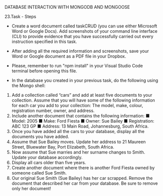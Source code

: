 DATABASE INTERACTION WITH MONGODB AND MONGOOSE

23.Task - Steps

- Create a word document called taskCRUD (you can use either Microsoft
Word or Google Docs). Add screenshots of your command line interface
(CLI) to provide evidence that you have successfully carried out every
instruction specified in this task.

- After adding all the required information and screenshots, save your Word
or Google document as a PDF file in your Dropbox.

- Please, remember to run "npm install" in your Visual Studio Code terminal before opening this file.

- In the database you created in your previous task, do the following using the
Mongo shell:

1. Add a collection called “cars” and add at least five documents to your
collection. Assume that you will have some of the following
information for each car you add to your collection: The model, make,
colour, registration number, owner, and address.
2. Include another document that contains the following information:
■ Model: 2005
■ Make: Ford Fiesta
■ Owner: Sue Bailey
■ Registration: ABC 123 GP
■ Address: 13 Main Road, Johannesburg, South Africa.
3. Once you have added all the cars to your database, display all the
documents you have added.
4. Assume that Sue Bailey moves. Update her address to 21 Maureen Street,
Bluewater Bay, Port Elizabeth, South Africa.
5. Now assume that Sue marries and her surname changes to Smith. Update
your database accordingly.
6. Display all cars older than five years.
7. Create another document where there is another Ford Fiesta owned by
someone called Sue Smith.
8. Our original Sue Smith (Sue Bailey) has her car scrapped. Remove the
document that described her car from your database. Be sure to remove
only her document!